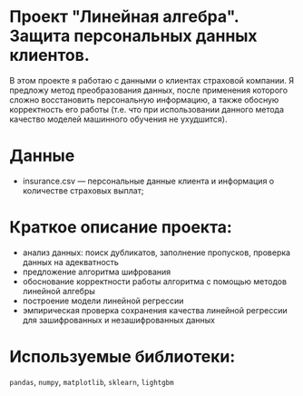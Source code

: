 # Проект "Линейная алгебра". Защита персональных данных клиентов.
В этом проекте я работаю с данными о клиентах страховой компании. Я предложу метод преобразования данных, после применения которого сложно восстановить персональную информацию, а также обосную корректность его работы (т.е. что при использовании данного метода качество моделей машинного обучения не ухудшится). 
# Данные
   - insurance.csv — персональные данные клиента и информация о количестве страховых выплат;
# Краткое описание проекта:
- анализ данных: поиск дубликатов, заполнение пропусков, проверка данных на адекватность
- предложение алгоритма шифрования
- обоснование корректности работы алгоритма с помощью методов линейной алгебры
- построение модели линейной регрессии
- эмпирическая проверка сохранения качества линейной регрессии для зашифрованных и незашифрованных данных
# Используемые библиотеки: 
`pandas`, `numpy`, `matplotlib`, `sklearn`, `lightgbm`


